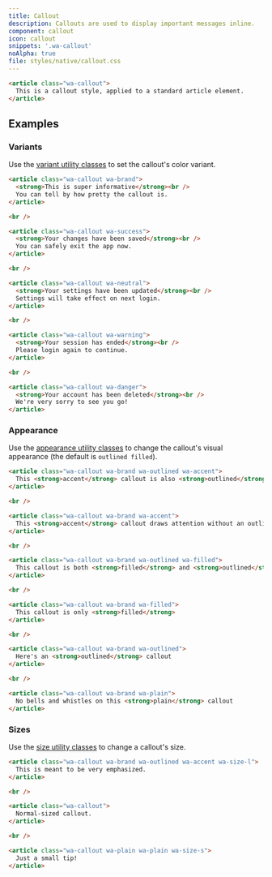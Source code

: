 ```yaml
---
title: Callout
description: Callouts are used to display important messages inline.
component: callout
icon: callout
snippets: '.wa-callout'
noAlpha: true
file: styles/native/callout.css
---
```


```html {.example}
<article class="wa-callout">
  This is a callout style, applied to a standard article element.
</article>
```

## Examples

### Variants

Use the [variant utility classes](../utilities/color.md) to set the callout's color variant.

```html {.example}
<article class="wa-callout wa-brand">
  <strong>This is super informative</strong><br />
  You can tell by how pretty the callout is.
</article>

<br />

<article class="wa-callout wa-success">
  <strong>Your changes have been saved</strong><br />
  You can safely exit the app now.
</article>

<br />

<article class="wa-callout wa-neutral">
  <strong>Your settings have been updated</strong><br />
  Settings will take effect on next login.
</article>

<br />

<article class="wa-callout wa-warning">
  <strong>Your session has ended</strong><br />
  Please login again to continue.
</article>

<br />

<article class="wa-callout wa-danger">
  <strong>Your account has been deleted</strong><br />
  We're very sorry to see you go!
</article>
```

### Appearance

Use the [appearance utility classes](../utilities/appearance.md) to change the callout's visual appearance (the default is `outlined filled`).

```html {.example}
<article class="wa-callout wa-brand wa-outlined wa-accent">
  This <strong>accent</strong> callout is also <strong>outlined</strong>
</article>

<br />

<article class="wa-callout wa-brand wa-accent">
  This <strong>accent</strong> callout draws attention without an outline
</article>

<br />

<article class="wa-callout wa-brand wa-outlined wa-filled">
  This callout is both <strong>filled</strong> and <strong>outlined</strong>
</article>

<br />

<article class="wa-callout wa-brand wa-filled">
  This callout is only <strong>filled</strong>
</article>

<br />

<article class="wa-callout wa-brand wa-outlined">
  Here's an <strong>outlined</strong> callout
</article>

<br />

<article class="wa-callout wa-brand wa-plain">
  No bells and whistles on this <strong>plain</strong> callout
</article>
```

### Sizes

Use the [size utility classes](../utilities/size.md) to change a callout's size.

```html {.example}
<article class="wa-callout wa-brand wa-outlined wa-accent wa-size-l">
  This is meant to be very emphasized.
</article>

<br />

<article class="wa-callout">
  Normal-sized callout.
</article>

<br />

<article class="wa-callout wa-plain wa-plain wa-size-s">
  Just a small tip!
</article>
```
